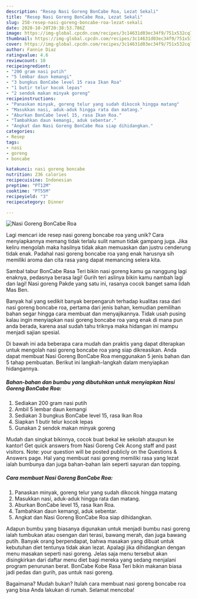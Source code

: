 ```yaml
---
description: "Resep Nasi Goreng BonCabe Roa, Lezat Sekali"
title: "Resep Nasi Goreng BonCabe Roa, Lezat Sekali"
slug: 258-resep-nasi-goreng-boncabe-roa-lezat-sekali
date: 2020-10-20T20:38:53.786Z
image: https://img-global.cpcdn.com/recipes/3c14631d03ec34f9/751x532cq70/nasi-goreng-boncabe-roa-foto-resep-utama.jpg
thumbnail: https://img-global.cpcdn.com/recipes/3c14631d03ec34f9/751x532cq70/nasi-goreng-boncabe-roa-foto-resep-utama.jpg
cover: https://img-global.cpcdn.com/recipes/3c14631d03ec34f9/751x532cq70/nasi-goreng-boncabe-roa-foto-resep-utama.jpg
author: Fannie Diaz
ratingvalue: 4.6
reviewcount: 10
recipeingredient:
- "200 gram nasi putih"
- "5 lembar daun kemangi"
- "3 bungkus BonCabe level 15 rasa Ikan Roa"
- "1 butir telur kocok lepas"
- "2 sendok makan minyak goreng"
recipeinstructions:
- "Panaskan minyak, goreng telur yang sudah dikocok hingga matang"
- "Masukkan nasi, aduk-aduk hingga rata dan matang."
- "Aburkan BonCabe level 15, rasa Ikan Roa."
- "Tambahkan daun kemangi, aduk sebentar."
- "Angkat dan Nasi Goreng BonCabe Roa siap dihidangkan."
categories:
- Resep
tags:
- nasi
- goreng
- boncabe

katakunci: nasi goreng boncabe 
nutrition: 236 calories
recipecuisine: Indonesian
preptime: "PT12M"
cooktime: "PT55M"
recipeyield: "3"
recipecategory: Dinner

---
```



![Nasi Goreng BonCabe Roa](https://img-global.cpcdn.com/recipes/3c14631d03ec34f9/751x532cq70/nasi-goreng-boncabe-roa-foto-resep-utama.jpg)

Lagi mencari ide resep nasi goreng boncabe roa yang unik? Cara menyiapkannya memang tidak terlalu sulit namun tidak gampang juga. Jika keliru mengolah maka hasilnya tidak akan memuaskan dan justru cenderung tidak enak. Padahal nasi goreng boncabe roa yang enak harusnya sih memiliki aroma dan cita rasa yang dapat memancing selera kita.

Sambal tabur BonCabe Rasa Teri bikin nasi goreng kamu ga nanggung lagi enaknya, pedasnya berasa lagi! Gurih teri aslinya bikin kamu nambah lagi dan lagi! Nasi goreng Pakde yang satu ini, rasanya cocok banget sama lidah Mas Ben.

Banyak hal yang sedikit banyak berpengaruh terhadap kualitas rasa dari nasi goreng boncabe roa, pertama dari jenis bahan, kemudian pemilihan bahan segar hingga cara membuat dan menyajikannya. Tidak usah pusing kalau ingin menyiapkan nasi goreng boncabe roa yang enak di mana pun anda berada, karena asal sudah tahu triknya maka hidangan ini mampu menjadi sajian spesial.


Di bawah ini ada beberapa cara mudah dan praktis yang dapat diterapkan untuk mengolah nasi goreng boncabe roa yang siap dikreasikan. Anda dapat membuat Nasi Goreng BonCabe Roa menggunakan 5 jenis bahan dan 5 tahap pembuatan. Berikut ini langkah-langkah dalam menyiapkan hidangannya.

<!--inarticleads1-->

##### Bahan-bahan dan bumbu yang dibutuhkan untuk menyiapkan Nasi Goreng BonCabe Roa:

1. Sediakan 200 gram nasi putih
1. Ambil 5 lembar daun kemangi
1. Sediakan 3 bungkus BonCabe level 15, rasa Ikan Roa
1. Siapkan 1 butir telur kocok lepas
1. Gunakan 2 sendok makan minyak goreng


Mudah dan singkat bikinnya, cocok buat bekal ke sekolah ataupun ke kantor! Get quick answers from Nasi Goreng Cek Acong staff and past visitors. Note: your question will be posted publicly on the Questions &amp; Answers page. Hal yang membuat nasi goreng memiliki rasa yang lezat ialah bumbunya dan juga bahan-bahan lain seperti sayuran dan topping. 

<!--inarticleads2-->

##### Cara membuat Nasi Goreng BonCabe Roa:

1. Panaskan minyak, goreng telur yang sudah dikocok hingga matang
1. Masukkan nasi, aduk-aduk hingga rata dan matang.
1. Aburkan BonCabe level 15, rasa Ikan Roa.
1. Tambahkan daun kemangi, aduk sebentar.
1. Angkat dan Nasi Goreng BonCabe Roa siap dihidangkan.


Adapun bumbu yang biasanya digunakan untuk menjadi bumbu nasi goreng ialah tumbukan atau osengan dari terasi, bawang merah, dan juga bawang putih. Banyak orang berpendapat, bahwa masakan yang dibuat untuk kebutuhan diet tentunya tidak akan lezat. Apalagi jika dihidangkan dengan menu masakan seperti nasi goreng. Jelas saja menu tersebut akan disingkirkan dari daftar menu diet bagi mereka yang sedang menjalani program penurunan berat. BonCabe Kobe Rasa Teri bikin makanan biasa jadi pedas dan gurih, pas untuk nasi goreng. 

Bagaimana? Mudah bukan? Itulah cara membuat nasi goreng boncabe roa yang bisa Anda lakukan di rumah. Selamat mencoba!
